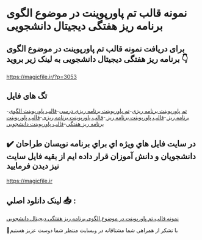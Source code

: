 # نمونه قالب تم پاورپوینت در موضوع الگوی برنامه ریز هفتگی دیجیتال دانشجویی

## برای دریافت نمونه قالب تم پاورپوینت در موضوع الگوی برنامه ریز هفتگی دیجیتال دانشجویی به لینک زیر بروید 👇

https://magicfile.ir/?p=3053

## تگ های فایل

-[تم پاورپوینت برنامه ریزی](https://magicfile.ir/product/%d9%82%d8%a7%d9%84%d8%a8-%d9%be%d8%a7%d9%88%d8%b1%d9%be%d9%88%db%8c%d9%86%d8%aa-%d8%a7%d9%84%da%af%d9%88%db%8c-%d8%a8%d8%b1%d9%86%d8%a7%d9%85%d9%87-%d8%b1%db%8c%d8%b2-%d9%87%d9%81%d8%aa%da%af%db%8c-%d8%af%db%8c%d8%ac%db%8c%d8%aa%d8%a7%d9%84-%d8%af%d8%a7%d9%86%d8%b4%d8%ac%d9%88%db%8c%db%8c/)-[تم پاورپوینت برنامه ریزی درسی](https://magicfile.ir/product/%d9%82%d8%a7%d9%84%d8%a8-%d9%be%d8%a7%d9%88%d8%b1%d9%be%d9%88%db%8c%d9%86%d8%aa-%d8%a7%d9%84%da%af%d9%88%db%8c-%d8%a8%d8%b1%d9%86%d8%a7%d9%85%d9%87-%d8%b1%db%8c%d8%b2-%d9%87%d9%81%d8%aa%da%af%db%8c-%d8%af%db%8c%d8%ac%db%8c%d8%aa%d8%a7%d9%84-%d8%af%d8%a7%d9%86%d8%b4%d8%ac%d9%88%db%8c%db%8c/)-[قالب پاورپوینت الگوی برنامه ریز ](https://magicfile.ir/product/%d9%82%d8%a7%d9%84%d8%a8-%d9%be%d8%a7%d9%88%d8%b1%d9%be%d9%88%db%8c%d9%86%d8%aa-%d8%a7%d9%84%da%af%d9%88%db%8c-%d8%a8%d8%b1%d9%86%d8%a7%d9%85%d9%87-%d8%b1%db%8c%d8%b2-%d9%87%d9%81%d8%aa%da%af%db%8c-%d8%af%db%8c%d8%ac%db%8c%d8%aa%d8%a7%d9%84-%d8%af%d8%a7%d9%86%d8%b4%d8%ac%d9%88%db%8c%db%8c/)-[قالب پاورپوینت برنامه ریز ](https://magicfile.ir/product/%d9%82%d8%a7%d9%84%d8%a8-%d9%be%d8%a7%d9%88%d8%b1%d9%be%d9%88%db%8c%d9%86%d8%aa-%d8%a7%d9%84%da%af%d9%88%db%8c-%d8%a8%d8%b1%d9%86%d8%a7%d9%85%d9%87-%d8%b1%db%8c%d8%b2-%d9%87%d9%81%d8%aa%da%af%db%8c-%d8%af%db%8c%d8%ac%db%8c%d8%aa%d8%a7%d9%84-%d8%af%d8%a7%d9%86%d8%b4%d8%ac%d9%88%db%8c%db%8c/)-[قالب پاورپوینت برنامه ریزی](https://magicfile.ir/product/%d9%82%d8%a7%d9%84%d8%a8-%d9%be%d8%a7%d9%88%d8%b1%d9%be%d9%88%db%8c%d9%86%d8%aa-%d8%a7%d9%84%da%af%d9%88%db%8c-%d8%a8%d8%b1%d9%86%d8%a7%d9%85%d9%87-%d8%b1%db%8c%d8%b2-%d9%87%d9%81%d8%aa%da%af%db%8c-%d8%af%db%8c%d8%ac%db%8c%d8%aa%d8%a7%d9%84-%d8%af%d8%a7%d9%86%d8%b4%d8%ac%d9%88%db%8c%db%8c/)-[قالب پاورپوینت برنامه ریز هفتگی](https://magicfile.ir/product/%d9%82%d8%a7%d9%84%d8%a8-%d9%be%d8%a7%d9%88%d8%b1%d9%be%d9%88%db%8c%d9%86%d8%aa-%d8%a7%d9%84%da%af%d9%88%db%8c-%d8%a8%d8%b1%d9%86%d8%a7%d9%85%d9%87-%d8%b1%db%8c%d8%b2-%d9%87%d9%81%d8%aa%da%af%db%8c-%d8%af%db%8c%d8%ac%db%8c%d8%aa%d8%a7%d9%84-%d8%af%d8%a7%d9%86%d8%b4%d8%ac%d9%88%db%8c%db%8c/)-[قالب پاورپوینت دانشجویی](https://magicfile.ir/product/%d9%82%d8%a7%d9%84%d8%a8-%d9%be%d8%a7%d9%88%d8%b1%d9%be%d9%88%db%8c%d9%86%d8%aa-%d8%a7%d9%84%da%af%d9%88%db%8c-%d8%a8%d8%b1%d9%86%d8%a7%d9%85%d9%87-%d8%b1%db%8c%d8%b2-%d9%87%d9%81%d8%aa%da%af%db%8c-%d8%af%db%8c%d8%ac%db%8c%d8%aa%d8%a7%d9%84-%d8%af%d8%a7%d9%86%d8%b4%d8%ac%d9%88%db%8c%db%8c/)

## ✔️ در سايت فايل هاي ويژه اي براي برنامه نويسان طراحان دانشجويان و دانش آموزان قرار داده ايم از بقيه فايل سايت نيز ديدن فرماييد

https://magicfile.ir


## لينک دانلود اصلي 📥 :

[نمونه قالب تم پاورپوینت در موضوع الگوی برنامه ریز هفتگی دیجیتال دانشجویی](https://magicfile.ir/product/%d9%82%d8%a7%d9%84%d8%a8-%d9%be%d8%a7%d9%88%d8%b1%d9%be%d9%88%db%8c%d9%86%d8%aa-%d8%a7%d9%84%da%af%d9%88%db%8c-%d8%a8%d8%b1%d9%86%d8%a7%d9%85%d9%87-%d8%b1%db%8c%d8%b2-%d9%87%d9%81%d8%aa%da%af%db%8c-%d8%af%db%8c%d8%ac%db%8c%d8%aa%d8%a7%d9%84-%d8%af%d8%a7%d9%86%d8%b4%d8%ac%d9%88%db%8c%db%8c/) 


🙏با تشکر از همراهي شما مشتاقانه در وبسایت منتظر شما دوست عزیز هستیم

